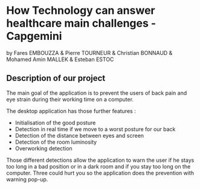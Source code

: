 # How Technology can answer healthcare main challenges - Capgemini
by Fares EMBOUZZA & Pierre TOURNEUR & Christian BONNAUD & Mohamed Amin MALLEK & Esteban ESTOC

## Description of our project

The main goal of the application is to prevent the users of back pain and eye strain during their working time on a computer.

The desktop application has those further features : 
  - Initialisation of the good posture
  - Detection in real time if we move to a worst posture for our back
  - Detection of the  distance between eyes and screen
  - Detection of the room luminosity
  - Overworking detection
  
Those different detections allow the application to warn the user if he stays too long in a bad position or in a dark room and if you stay too long on the computer. Three could hurt you so the application does the prevention with warning pop-up.








